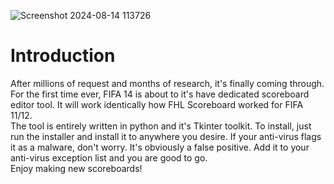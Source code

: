 ![Screenshot 2024-08-14 113726](https://github.com/user-attachments/assets/02a6c0e7-ac3d-407e-a6d9-20106c4387e5)

# Introduction
After millions of request and months of research, it's finally coming through. For the first time ever, FIFA 14 is about to it's have dedicated scoreboard editor tool. It will work identically how FHL Scoreboard worked for FIFA 11/12.\
The tool is entirely written in python and it's Tkinter toolkit. To install, just run the installer and install it to anywhere you desire. If your anti-virus flags it as a malware, don't worry. It's obviously a false positive. Add it to your anti-virus exception list and you are good to go.\
Enjoy making new scoreboards!
